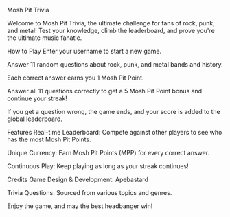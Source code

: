 Mosh Pit Trivia

Welcome to Mosh Pit Trivia, the ultimate challenge for fans of rock, punk, and metal! Test your knowledge, climb the leaderboard, and prove you're the ultimate music fanatic.

How to Play
Enter your username to start a new game.

Answer 11 random questions about rock, punk, and metal bands and history.

Each correct answer earns you 1 Mosh Pit Point.

Answer all 11 questions correctly to get a 5 Mosh Pit Point bonus and continue your streak!

If you get a question wrong, the game ends, and your score is added to the global leaderboard.

Features
Real-time Leaderboard: Compete against other players to see who has the most Mosh Pit Points.

Unique Currency: Earn Mosh Pit Points (MPP) for every correct answer.

Continuous Play: Keep playing as long as your streak continues!

Credits
Game Design & Development: Apebastard

Trivia Questions: Sourced from various topics and genres.

Enjoy the game, and may the best headbanger win!
